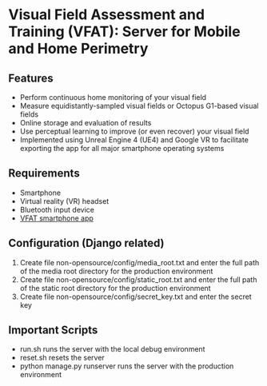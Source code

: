 # Visual Field Assessment and Training (VFAT): Server for Mobile and Home Perimetry

## Features 
- Perform continuous home monitoring of your visual field
- Measure equidistantly-sampled visual fields or Octopus G1-based visual fields
- Online storage and evaluation of results
- Use perceptual learning to improve (or even recover) your visual field 
- Implemented using Unreal Engine 4 (UE4) and Google VR to facilitate exporting the app for all major smartphone operating systems

## Requirements
- Smartphone
- Virtual reality (VR) headset
- Bluetooth input device
- [VFAT smartphone app](https://github.com/ma2th/vfat-app)

## Configuration (Django related)
1. Create file non-opensource/config/media_root.txt and enter the full path of the media root directory for the production environment
2. Create file non-opensource/config/static_root.txt and enter the full path of the static root directory for the production environment
3. Create file non-opensource/config/secret_key.txt and enter the secret key

## Important Scripts
- run.sh runs the server with the local debug environment
- reset.sh resets the server
- python manage.py runserver runs the server with the production environment

